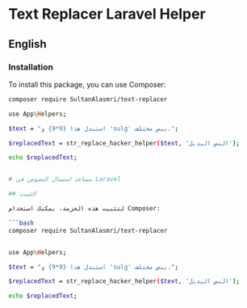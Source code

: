 # Text Replacer Laravel Helper

## English

### Installation

To install this package, you can use Composer:

```bash
composer require SultanAlasmri/text-replacer

use App\Helpers;

$text = "استبدل هذا {9*9} و 'sulg' بنص مختلف.";

$replacedText = str_replace_hacker_helper($text, 'النص البديل');

echo $replacedText;


# مساعد استبدال النصوص في Laravel

## التثبيت

لتثبيت هذه الحزمة، يمكنك استخدام Composer:

```bash
composer require SultanAlasmri/text-replacer


use App\Helpers;

$text = "استبدل هذا {9*9} و 'sulg' بنص مختلف.";

$replacedText = str_replace_hacker_helper($text, 'النص البديل');

echo $replacedText;
